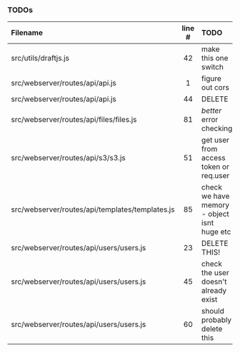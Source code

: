 ### TODOs
| Filename | line # | TODO
|:------|:------:|:------
| src/utils/draftjs.js | 42 | make this one switch
| src/webserver/routes/api/api.js | 1 | figure out cors
| src/webserver/routes/api/api.js | 44 | DELETE
| src/webserver/routes/api/files/files.js | 81 | *better* error checking
| src/webserver/routes/api/s3/s3.js | 51 | get user from access token or req.user
| src/webserver/routes/api/templates/templates.js | 85 | check we have memory - object isnt huge etc
| src/webserver/routes/api/users/users.js | 23 | DELETE THIS!
| src/webserver/routes/api/users/users.js | 45 | check the user doesn't already exist
| src/webserver/routes/api/users/users.js | 60 | should probably delete this